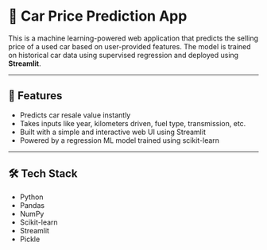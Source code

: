 # 🚗 Car Price Prediction App

This is a machine learning-powered web application that predicts the selling price of a used car based on user-provided features. The model is trained on historical car data using supervised regression and deployed using **Streamlit**.

---

## 📌 Features

- Predicts car resale value instantly
- Takes inputs like year, kilometers driven, fuel type, transmission, etc.
- Built with a simple and interactive web UI using Streamlit
- Powered by a regression ML model trained using scikit-learn

---

## 🛠️ Tech Stack

- Python
- Pandas
- NumPy
- Scikit-learn
- Streamlit
- Pickle
